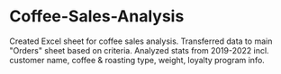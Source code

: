 # Coffee-Sales-Analysis
 Created Excel sheet for coffee sales analysis. Transferred data to main "Orders" sheet based on criteria. Analyzed stats from 2019-2022 incl. customer name, coffee &amp; roasting type, weight, loyalty program info.
